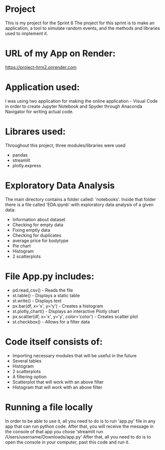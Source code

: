 # Project

This is my project for the Sprint 6
The project for this sprint is to make an application, a tool to simulate random events, and the methods and libraries used to implement it.

# URL of my App on Render: 
https://project-hrm2.onrender.com

# Application used:
I was using two application for making the online application - Visual Code in order to create Jupyter Notebook and Spyder through Anaconda Navigator for writing actual code. 

# Librares used: 
Throughout this project, three modules/libraries were used
- pandas
- streamlit
- plotly.express

# Exploratory Data Analysis
The main directory contains a folder called: 'notebooks'. Inside that folder there is a file called 'EDA.ipynb' with exploratory data analysis of a given data:

- Information about dataset
- Checking for empty data
- Fixing emptly data
- Checking for duplicates
- average price for bodytype
- Pie chart 
- Histogram
- 2 scatterplots

# File App.py includes:

- pd.read_csv() - Reads the file
- st.table() - Displays a static table
- st.write() - Displays text
- px.bar(df, x='x', y='y') - Creates a histogram
- st.plotly_chart() - Displays an interactive Plotly chart
- px.scatter(df, x='x', y='y', color='color') - Creates scatter plot
- st.checkbox() - Allows for a filter data


# Code itself consists of: 

- Importing necessary modules that will be useful in the future
- Several tables
- Histogram
- 2 scatterplots
- A filtering option
- Scatterplot that will work with an above filter
- Histogram that will work with an above filter

# Running a file locally
In order to be able to use it, all you need to do is to run 'app.py' file in any app that can run python code. After that, you will receive the message in the console of that app you chose 'streamlit run /Users/username/Downloads/app.py'
After that, all you need to do is to open the console in your computer, past this code and run it. 
